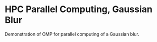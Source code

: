 # HPC Parallel Computing, Gaussian Blur
Demonstration of OMP for parallel computing of a Gaussian blur.
